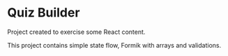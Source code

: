 # Quiz Builder

Project created to exercise some React content.

This project contains simple state flow, Formik with arrays and validations.